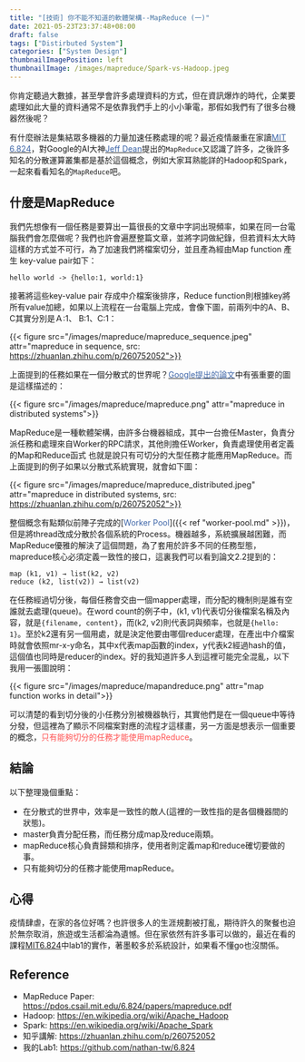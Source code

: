 ```yaml
---
title: "[技術] 你不能不知道的軟體架構--MapReduce (一)"
date: 2021-05-23T23:37:48+08:00
draft: false
tags: ["Distirbuted System"]
categories: ["System Design"]
thumbnailImagePosition: left
thumbnailImage: /images/mapreduce/Spark-vs-Hadoop.jpeg
---
```


你肯定聽過大數據，甚至學會許多處理資料的方式，但在資訊爆炸的時代，企業要處理如此大量的資料通常不是依靠我們手上的小小筆電，那假如我們有了很多台機器然後呢？

<!--more-->
有什麼辦法是集結眾多機器的力量加速任務處理的呢？最近疫情嚴重在家讀[<span style="color:#3D65A8">MIT 6.824</span>](https://pdos.csail.mit.edu/6.824/schedule.html)，對Google的AI大神[<span style="color:#3D65A8">Jeff Dean</span>](https://en.wikipedia.org/wiki/Jeff_Dean)提出的`MapReduce`又認識了許多，之後許多知名的分散運算叢集都是基於這個概念，例如大家耳熟能詳的Hadoop和Spark，一起來看看知名的`MapReduce`吧。

## 什麼是MapReduce

我們先想像有一個任務是要算出一篇很長的文章中字詞出現頻率，如果在同一台電腦我們會怎麼做呢？我們也許會遍歷整篇文章，並將字詞做紀錄，但若資料太大時這樣的方式並不可行，為了加速我們將檔案切分，並且產為經由Map function 產生 key-value pair如下：

`hello world -> {hello:1, world:1}`

接著將這些key-value pair 存成中介檔案後排序，Reduce function則根據key將所有value加總，如果以上流程在一台電腦上完成，會像下圖，前兩列中的A、B、C其實分別是Ａ:1、 B:1、C:1：

{{< figure src="/images/mapreduce/mapreduce_sequence.jpeg" attr="mapreduce in sequence, src: https://zhuanlan.zhihu.com/p/260752052">}}

上面提到的任務如果在一個分散式的世界呢？[<span style="color:#3D65A8">Google提出的論文</span>](https://pdos.csail.mit.edu/6.824/papers/mapreduce.pdf)中有張重要的圖是這樣描述的：

{{< figure src="/images/mapreduce/mapreduce.png" attr="mapreduce in distributed systems">}}

MapReduce是一種軟體架構，由許多台機器組成，其中一台擔任Master，負責分派任務和處理來自Worker的RPC請求，其他則擔任Worker，負責處理使用者定義的Map和Reduce函式
也就是說只有可切分的大型任務才能應用MapReduce。而上面提到的例子如果以分散式系統實現，就會如下圖：

{{< figure src="/images/mapreduce/mapreduce_distributed.jpeg" attr="mapreduce in distributed systems, src: https://zhuanlan.zhihu.com/p/260752052">}}

整個概念有點類似前陣子完成的[<span style="color:#3D65A8">Worker Pool</span>]({{< ref "worker-pool.md" >}})，但是將thread改成分散於各個系統的Process。機器越多，系統擴展越困難，而MapReduce優雅的解決了這個問題，為了套用於許多不同的任務型態，mapreduce核心必須定義一致性的接口，這裏我們可以看到論文2.2提到的：
```
map (k1, v1) → list(k2, v2)
reduce (k2, list(v2)) → list(v2)
```
在任務經過切分後，每個任務會交由一個mapper處理，而分配的機制則是誰有空誰就去處理(queue)。在word count的例子中，(k1, v1)代表切分後檔案名稱及內容，就是`{filename, content}`，而(k2, v2)則代表詞與頻率，也就是`{hello: 1}`。至於k2還有另一個用處，就是決定他要由哪個reducer處理，在產出中介檔案時就會依照mr-x-y命名，其中x代表map函數的index，y代表k2經過hash的值，這個值也同時是reducer的index。好的我知道許多人到這裡可能完全混亂，以下我用一張圖說明：

{{< figure src="/images/mapreduce/mapandreduce.png" attr="map function works in detail">}}

可以清楚的看到切分後的小任務分別被機器執行，其實他們是在一個queue中等待分發，但這裡為了顯示不同檔案對應的流程才這樣畫，另一方面是想表示一個重要的概念，<span style="color:#FF5151">只有能夠切分的任務才能使用mapReduce</span>。

## 結論

以下整理幾個重點：
* 在分散式的世界中，效率是一致性的敵人(這裡的一致性指的是各個機器間的狀態)。
* master負責分配任務，而任務分成map及reduce兩類。
* mapReduce核心負責歸類和排序，使用者則定義map和reduce確切要做的事。
* 只有能夠切分的任務才能使用mapReduce。

## 心得
疫情肆虐，在家的各位好嗎？也許很多人的生涯規劃被打亂，期待許久的聚餐也迫於無奈取消，旅遊或生活都淪為遺憾。但在家依然有許多事可以做的，最近在看的課程[MIT6.824](https://pdos.csail.mit.edu/6.824/schedule.html)中lab1的實作，著墨較多於系統設計，如果看不懂go也沒關係。

## Reference

- MapReduce Paper: https://pdos.csail.mit.edu/6.824/papers/mapreduce.pdf
- Hadoop: https://en.wikipedia.org/wiki/Apache_Hadoop
- Spark: https://en.wikipedia.org/wiki/Apache_Spark
- 知乎講解: https://zhuanlan.zhihu.com/p/260752052
- 我的Lab1: https://github.com/nathan-tw/6.824